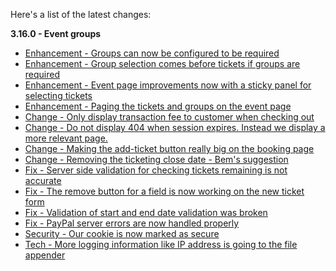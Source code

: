 Here's a list of the latest changes:

**3.16.0 - Event groups**

- [Enhancement - Groups can now be configured to be required](https://trello.com/c/v6wEDGSg/533-events-organisers-ability-to-toggle-whether-groups-are-required)
- [Enhancement - Group selection comes before tickets if groups are required](https://trello.com/c/eMKAF5Em/524-events-group-selection-comes-first-if-groups-are-required)
- [Enhancement - Event page improvements now with a sticky panel for selecting tickets](https://trello.com/c/dOJ4x18N/556-event-page-improvement-with-sticky-ticket-panel)
- [Enhancement - Paging the tickets and groups on the event page](https://trello.com/c/26t2phpU/557-event-tickets-and-group-selection-paging)
- [Change - Only display transaction fee to customer when checking out](https://trello.com/c/tADMAEbk/548-only-display-transaction-fee-to-consumer-when-booking-purchasing-the-tickets)
- [Change - Do not display 404 when session expires. Instead we display a more relevant page.](https://trello.com/c/0eopf73d/553-404-is-not-a-nice-page-to-display-when-session-is-no-longer-available)
- [Change - Making the add-ticket button really big on the booking page](https://trello.com/c/MyVxAkUq/529-add-a-ticket-very-easy-to-miss-bem)
- [Change - Removing the ticketing close date - Bem's suggestion](https://trello.com/c/XDbm6zgp/531-remove-ticketing-closing-date-from-booking-move-to-ticket-editing-as-part-of-next-release)
- [Fix - Server side validation for checking tickets remaining is not accurate](https://trello.com/c/ZDtBrEe4/550-server-side-validation-for-checking-tickets-remaining-is-not-accurate)
- [Fix - The remove button for a field is now working on the new ticket form](https://trello.com/c/AgyqtpDN/549-unable-to-remove-field-in-create-ticket-from-event-dashboard)
- [Fix - Validation of start and end date validation was broken](https://trello.com/c/05y7Q30v/551-date-selection-broken-between-years)
- [Fix - PayPal server errors are now handled properly](https://trello.com/c/uiaNvisu/559-paypal-server-errors-exceptions-are-not-handled-nicely-should-do-something-similar-to-stripe)
- [Security - Our cookie is now marked as secure](https://trello.com/c/Hv0oKUjl/555-secure-the-bookie-cookie-so-it-cannot-be-read-on-the-client)
- [Tech - More logging information like IP address is going to the file appender](https://trello.com/c/o48DnLlR/554-more-logging-information-required)
